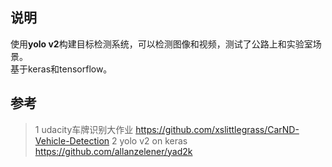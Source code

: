 说明
-------------

使用**yolo v2**构建目标检测系统，可以检测图像和视频，测试了公路上和实验室场景。  
基于keras和tensorflow。  

参考
-------------

> 1 udacity车牌识别大作业 https://github.com/xslittlegrass/CarND-Vehicle-Detection
> 2 yolo v2 on keras https://github.com/allanzelener/yad2k
